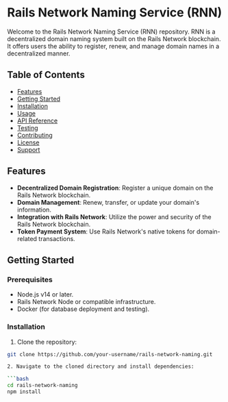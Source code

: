 # Rails Network Naming Service (RNN)

Welcome to the Rails Network Naming Service (RNN) repository. RNN is a decentralized domain naming system built on the Rails Network blockchain. It offers users the ability to register, renew, and manage domain names in a decentralized manner.

## Table of Contents

- [Features](#features)
- [Getting Started](#getting-started)
- [Installation](#installation)
- [Usage](#usage)
- [API Reference](#api-reference)
- [Testing](#testing)
- [Contributing](#contributing)
- [License](#license)
- [Support](#support)

## Features

- **Decentralized Domain Registration**: Register a unique domain on the Rails Network blockchain.
- **Domain Management**: Renew, transfer, or update your domain's information.
- **Integration with Rails Network**: Utilize the power and security of the Rails Network blockchain.
- **Token Payment System**: Use Rails Network's native tokens for domain-related transactions.

## Getting Started

### Prerequisites

- Node.js v14 or later.
- Rails Network Node or compatible infrastructure.
- Docker (for database deployment and testing).

### Installation

1. Clone the repository:
```bash
git clone https://github.com/your-username/rails-network-naming.git

2. Navigate to the cloned directory and install dependencies:

```bash
cd rails-network-naming
npm install
